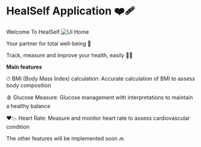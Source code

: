 # HealSelf Application ❤️‍🩹

Welcome To HealSelf ![UI Home](https://github.com/AmalRg/HealSelf/assets/137056001/8c8af021-3864-41b9-9367-0373c8ad89fa)

Your partner for total well-being 💓

Track, measure and improve your health, easily 👨‍⚕

    

**Main features**

  ⏱ BMI (Body Mass Index) calculation: Accurate calculation of BMI to assess body composition
  
  🩸 Glucose Measure: Glucose management with interpretations to maintain a healthy balance
  
  ❤️📉 Heart Rate: Measure and monitor heart rate to assess cardiovascular condition

  The other features will be implemented soon 🔜
